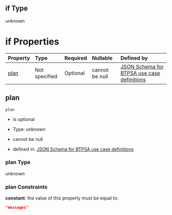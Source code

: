 ## if Type

unknown

# if Properties

| Property      | Type          | Required | Nullable       | Defined by                                                                                                                                                                                                                                  |
| :------------ | :------------ | :------- | :------------- | :------------------------------------------------------------------------------------------------------------------------------------------------------------------------------------------------------------------------------------------ |
| [plan](#plan) | Not specified | Optional | cannot be null | [JSON Schema for BTPSA use case definitions](btpsa-usecase-properties-services-items-allof-1-then-allof-50-then-allof-1-if-properties-plan.md "undefined#/properties/services/items/allOf/1/then/allOf/50/then/allOf/1/if/properties/plan") |

## plan



`plan`

*   is optional

*   Type: unknown

*   cannot be null

*   defined in: [JSON Schema for BTPSA use case definitions](btpsa-usecase-properties-services-items-allof-1-then-allof-50-then-allof-1-if-properties-plan.md "undefined#/properties/services/items/allOf/1/then/allOf/50/then/allOf/1/if/properties/plan")

### plan Type

unknown

### plan Constraints

**constant**: the value of this property must be equal to:

```json
"messages"
```
